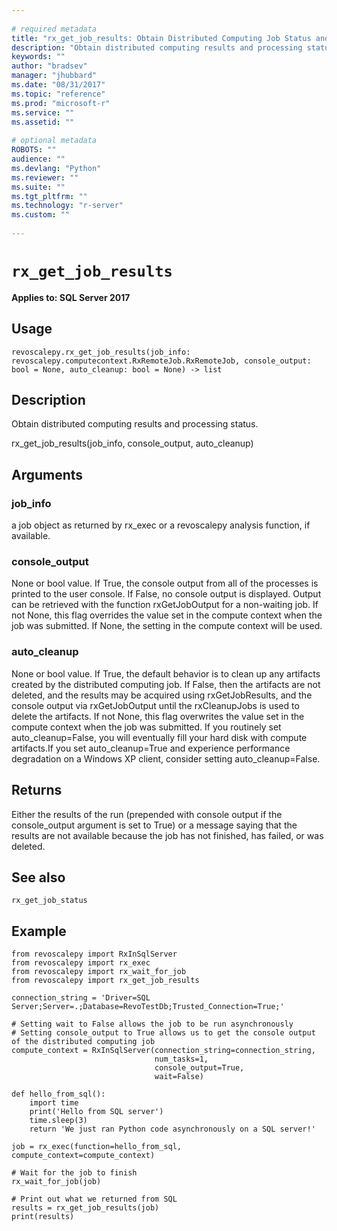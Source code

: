 ```yaml
--- 
 
# required metadata 
title: "rx_get_job_results: Obtain Distributed Computing Job Status and Results" 
description: "Obtain distributed computing results and processing status.rx_get_job_results(job_info, console_output, auto_cleanup)" 
keywords: "" 
author: "bradsev" 
manager: "jhubbard" 
ms.date: "08/31/2017" 
ms.topic: "reference" 
ms.prod: "microsoft-r" 
ms.service: "" 
ms.assetid: "" 
 
# optional metadata 
ROBOTS: "" 
audience: "" 
ms.devlang: "Python" 
ms.reviewer: "" 
ms.suite: "" 
ms.tgt_pltfrm: "" 
ms.technology: "r-server" 
ms.custom: "" 
 
---
```


# `rx_get_job_results`


**Applies to: SQL Server 2017**


## Usage



```
revoscalepy.rx_get_job_results(job_info: revoscalepy.computecontext.RxRemoteJob.RxRemoteJob, console_output: bool = None, auto_cleanup: bool = None) -> list
```




## Description

Obtain distributed computing results and processing status.

rx_get_job_results(job_info, console_output, auto_cleanup)


## Arguments


### job_info

a job object as returned by rx_exec or a revoscalepy
analysis function, if available.


### console_output

None or bool value. If True, the console output
from all of the processes is printed to the user console. If False, no
console output is displayed. Output can be retrieved with the function
rxGetJobOutput for a non-waiting job. If not None, this flag overrides the
value set in the compute context when the job was submitted. If None, the
setting in the compute context will be used.


### auto_cleanup

None or bool value. If True, the default behavior is
to clean up any artifacts created by the distributed computing job. If False,
then the artifacts are not deleted, and the results may be acquired using
rxGetJobResults, and the console output via rxGetJobOutput until the
rxCleanupJobs is used to delete the artifacts. If not None, this flag
overwrites the value set in the compute context when the job was submitted.
If you routinely set auto_cleanup=False, you will eventually fill your hard
disk with compute artifacts.If you set auto_cleanup=True and experience
performance degradation on a Windows XP client, consider setting
auto_cleanup=False.


## Returns

Either the results of the run (prepended with console output if the console_output argument is set to True) or
a message saying that the results are not available because the job has not finished, has failed, or was
deleted.


## See also

`rx_get_job_status`


## Example



```
from revoscalepy import RxInSqlServer
from revoscalepy import rx_exec
from revoscalepy import rx_wait_for_job
from revoscalepy import rx_get_job_results

connection_string = 'Driver=SQL Server;Server=.;Database=RevoTestDb;Trusted_Connection=True;'

# Setting wait to False allows the job to be run asynchronously
# Setting console_output to True allows us to get the console output of the distributed computing job
compute_context = RxInSqlServer(connection_string=connection_string,
                                num_tasks=1,
                                console_output=True,
                                wait=False)

def hello_from_sql():
    import time
    print('Hello from SQL server')
    time.sleep(3)
    return 'We just ran Python code asynchronously on a SQL server!'

job = rx_exec(function=hello_from_sql, compute_context=compute_context)

# Wait for the job to finish
rx_wait_for_job(job)

# Print out what we returned from SQL
results = rx_get_job_results(job)
print(results)
```

